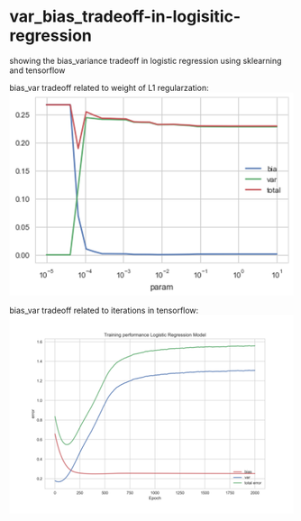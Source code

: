 # var_bias_tradeoff-in-logisitic-regression
showing the bias_variance tradeoff in logistic regression using sklearning and tensorflow

bias_var tradeoff related to weight of L1 regularzation:
![alt text](https://github.com/ZG2017/var_bias_tradeoff-in-logisitic-regression/blob/master/tradeoff%20with%20l1.png)

bias_var tradeoff related to iterations in tensorflow:
![alt text](https://github.com/ZG2017/var_bias_tradeoff-in-logisitic-regression/blob/master/var%20bias%20tradoff%20on%20tensorflow.png)
